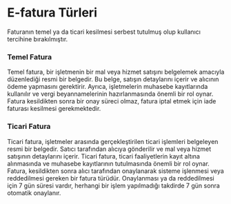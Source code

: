 
# E-fatura Türleri

Faturanın temel ya da ticari kesilmesi serbest tutulmuş olup kullanıcı tercihine bırakılmıştır.

### Temel Fatura

Temel fatura, bir işletmenin bir mal veya hizmet satışını belgelemek amacıyla düzenlediği resmi bir belgedir. 
Bu belge, satışın detaylarını içerir ve alıcının ödeme yapmasını gerektirir. 
Ayrıca, işletmelerin muhasebe kayıtlarında kullanılır ve vergi beyannamelerinin hazırlanmasında önemli bir rol oynar.
Fatura kesildikten sonra bir onay süreci olmaz, fatura iptal etmek için iade faturası kesilmesi gerekmektedir.

### Ticari Fatura 

Ticari fatura, işletmeler arasında gerçekleştirilen ticari işlemleri belgeleyen resmi bir belgedir. 
Satıcı tarafından alıcıya gönderilir ve mal veya hizmet satışının detaylarını içerir. 
Ticari fatura, ticari faaliyetlerin kayıt altına alınmasında ve muhasebe kayıtlarının tutulmasında önemli bir rol oynar.
Fatura, kesildikten sonra alıcı tarafından onaylanarak sisteme işlenmesi veya reddedilmesi gereken bir fatura türüdür.
Onaylanması ya da reddedilmesi için 7 gün süresi vardır, herhangi bir işlem yapılmadığı takdirde 7 gün sonra otomatik onaylanır.